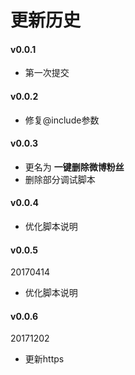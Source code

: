 # 更新历史

#### v0.0.1

- 第一次提交

#### v0.0.2

- 修复@include参数

#### v0.0.3

- 更名为 **一键删除微博粉丝**
- 删除部分调试脚本

#### v0.0.4

- 优化脚本说明

#### v0.0.5

20170414

- 优化脚本说明

#### v0.0.6

20171202

- 更新https
